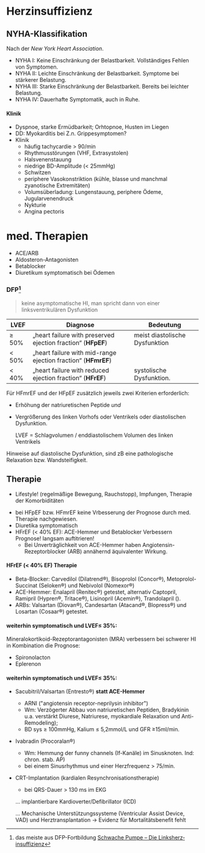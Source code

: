 # Herzinsuffizienz

## NYHA-Klassifikation

Nach der *New York Heart Association*.

- NYHA I: Keine Einschränkung der Belastbarkeit. Vollständiges Fehlen von Symptomen.
- NYHA II: Leichte Einschränkung der Belastbarkeit. Symptome bei stärkerer Belastung.
- NYHA III: Starke Einschränkung der Belastbarkeit. Bereits bei leichter Belastung.
- NYHA IV: Dauerhafte Symptomatik, auch in Ruhe.

#### Klinik

- Dyspnoe, starke Ermüdbarkeit; Orhtopnoe, Husten im Liegen
- DD: Myokarditis bei Z.n. Grippesymptomen? 
- Klinik
	- häufig tachycardie > 90/min
	- Rhythmusstörungen (VHF, Extrasystolen)
	- Halsvenenstauung
	- niedrige BD-Amplitude (< 25mmHg)
	- Schwitzen
	- periphere Vasokonstriktion (kühle, blasse und manchmal zyanotische Extremitäten)
	- Volumsüberladung: Lungenstauung, periphere Ödeme, Jugularvenendruck
	- Nykturie
	- Angina pectoris


# med. Therapien

* ACE/ARB
* Aldosteron-Antagonisten
* Betablocker
* Diuretikum symptomatisch bei Ödemen

### DFP[^1]

[^1]: das meiste aus DFP-Fortbildung [Schwache Pumpe – Die Linksherz­insuffizienz](https://www.meindfp.at/proxy/resource/dynasite/mm/mm004/dfpArtikel_Herzinsuffizienz_am1616.pdf)



>  keine asymptomatische HI, man spricht dann von einer linksventrikulären Dysfunktion


| LVEF  | Diagnose                                                      | Bedeutung                      |
|-------|---------------------------------------------------------------|--------------------------------|
| ≥ 50% | „heart failure with preserved ejection fraction“ (**HFpEF**)  | meist diastolische Dysfunktion |
| < 50% | „heart failure with mid-range ejection fraction“ (**HFmrEF**) |                                |
| < 40% | „heart failure with reduced ejection fraction“ (**HFrEF**)    | systolische Dysfunktion.       |


Für HFmrEF und der HFpEF zusätzlich jeweils zwei Kriterien erforderlich:
- Erhöhung der natriuretischen Peptide *und*
- Vergrößerung des linken Vorhofs oder Ventrikels oder diastolischen Dysfunktion.

	LVEF = Schlagvolumen / enddiastolischem Volumen des linken Ventrikels

Hinweise auf diastolische Dysfunktion, sind zB eine pathologische Relaxation bzw. Wandsteifigkeit.


## Therapie
- Lifestyle! (regelmäßige Bewegung, Rauchstopp), Impfungen, Therapie der Komorbiditäten


* bei HFpEF bzw. HFmrEF keine Vrbesserung der Prognose durch med. Therapie nachgewiesen.
* Diuretika symptomatisch
* HFrEF (< 40% EF): ACE-Hemmer und Betablocker Verbessern Prognose! langsam auftitrieren!
	- Bei Unverträglichkeit von ACE-Hemmer haben Angiotensin-Rezeptorblocker (ARB) annähernd äquivalenter Wirkung.

#### HFrEF (< 40% EF) Therapie

* Beta-Blocker: Carvedilol (Dilatrend®), Bisoprolol (Concor®), Metoprolol-Succinat (Seloken®) und Nebivolol (Nomexor®)
* ACE-Hemmer: Enalapril (Renitec®) getestet, alternativ Captopril, Ramipril (Hypren®, Tritace®), Lisinopril (Acemin®), Trandolapril ().
* ARBs: Valsartan (Diovan®), Candesartan (Atacand®, Blopress®) und Losartan (Cosaar®) getestet.

#### weiterhin symptomatisch und LVEF≤ 35%:

Mineralokortikoid-Rezeptorantagonisten (MRA) verbessern bei schwerer HI in Kombination die Prognose:

- Spironolacton
- Eplerenon

#### weiterhin symptomatisch und LVEF≤ 35%:
  
- Sacubitril/Valsartan (Entresto®) **statt ACE-Hemmer**
	- ARNI ("angiotensin receptor-neprilysin inhibitor") 
  	- Wm: Verzögerter Abbau von natriuretischen Peptiden, Bradykinin u.a. verstärkt Diurese, Natriurese, myokardiale Relaxation und Anti-Remodeling);
  	- BD sys ≥ 100mmHg, Kalium ≤ 5,2mmol/L und GFR ≥15ml/min.
- Ivabradin (Procoralan®)
	- Wm: Hemmung der funny channels (If-Kanäle) im Sinusknoten. Ind: chron. stab. AP)
	- bei einem Sinusrhythmus und einer Herzfrequenz > 75/min.
- CRT-Implantation (kardialen Resynchronisationstherapie)
	- bei QRS-Dauer > 130 ms im EKG

  ... implantierbare Kardioverter/Defibrillator (ICD)

  ... Mechanische Unterstützungssysteme (Ventricular Assist Device, VAD) und Herztransplantation → Evidenz für Mortalitätsbenefit fehlt

